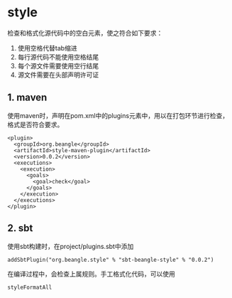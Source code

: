 # style
  检查和格式化源代码中的空白元素，使之符合如下要求：

  1. 使用空格代替tab缩进
  2. 每行源代码不能使用空格结尾
  3. 每个源文件需要使用空行结尾
  4. 源文件需要在头部声明许可证

## 1. maven
  使用maven时，声明在pom.xml中的plugins元素中，用以在打包环节进行检查，格式是否符合要求。

    <plugin>
      <groupId>org.beangle</groupId>
      <artifactId>style-maven-plugin</artifactId>
      <version>0.0.2</version>
      <executions>
        <execution>
          <goals>
            <goal>check</goal>
          </goals>
        </execution>
      </executions>
    </plugin>

## 2. sbt
  使用sbt构建时，在project/plugins.sbt中添加

    addSbtPlugin("org.beangle.style" % "sbt-beangle-style" % "0.0.2")

  在编译过程中，会检查上属规则。手工格式化代码，可以使用

    styleFormatAll

